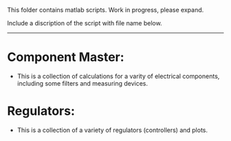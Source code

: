 This folder contains matlab scripts.
Work in progress, please expand.

Include a discription of the script with file name below.

---

# Component Master:
* This is a collection of calculations for a varity of electrical components, including some filters and measuring devices.

# Regulators:
* This is a collection of a variety of regulators (controllers) and plots.


